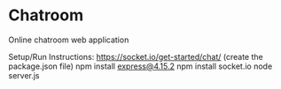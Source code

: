 # Chatroom
Online chatroom web application

Setup/Run Instructions:
https://socket.io/get-started/chat/ (create the package.json file)
npm install express@4.15.2
npm install socket.io
node server.js
